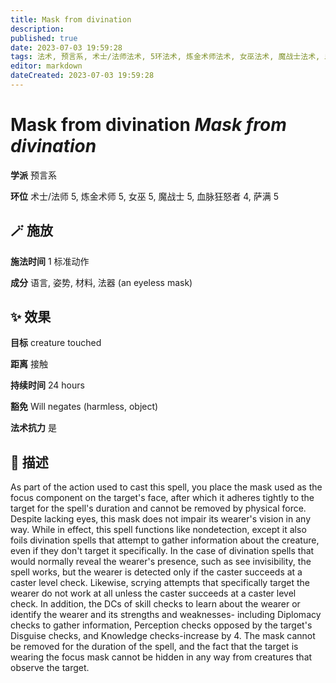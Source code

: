 ```yaml
---
title: Mask from divination
description: 
published: true
date: 2023-07-03 19:59:28
tags: 法术, 预言系, 术士/法师法术, 5环法术, 炼金术师法术, 女巫法术, 魔战士法术, 血脉狂怒者法术, 4环法术, 萨满法术
editor: markdown
dateCreated: 2023-07-03 19:59:28
---
```


# **Mask from divination** *Mask from divination*

**学派** 预言系 

**环位** 术士/法师 5, 炼金术师 5, 女巫 5, 魔战士 5, 血脉狂怒者 4, 萨满 5

## 🪄 施放

**施法时间** 1 标准动作

**成分** 语言, 姿势, 材料, 法器 (an eyeless mask)

## ✨ 效果 

**目标** creature touched 

**距离** 接触  

**持续时间** 24 hours 

**豁免** Will negates (harmless, object)

**法术抗力** 是

## 📖 描述

As part of the action used to cast this spell, you place the mask used as the focus component on the target's face, after which it adheres tightly to the target for the spell's duration and cannot be removed by physical force. Despite lacking eyes, this mask does not impair its wearer's vision in any way. While in effect, this spell functions like nondetection, except it also foils divination spells that attempt to gather information about the creature, even if they don't target it specifically. In the case of divination spells that would normally reveal the wearer's presence, such as see invisibility, the spell works, but the wearer is detected only if the caster succeeds at a caster level check. Likewise, scrying attempts that specifically target the wearer do not work at all unless the caster succeeds at a caster level check. In addition, the DCs of skill checks to learn about the wearer or identify the wearer and its strengths and weaknesses- including Diplomacy checks to gather information, Perception checks opposed by the target's Disguise checks, and Knowledge checks-increase by 4. The mask cannot be removed for the duration of the spell, and the fact that the target is wearing the focus mask cannot be hidden in any way from creatures that observe the target.
    